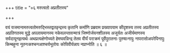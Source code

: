 +++
title = "०६ मरुत्वतो अप्रतीतस्य"

+++

वयं यजमानामरुत्वतोमरुद्भिस्तद्वतइन्द्रस्य कृतानि कर्माणि प्रब्रवाम प्रख्यापयाम कीदृशस्य तस्य अप्रतीतस्य अप्रतिगतस्य युद्धे अपलायमानस्य नकेवलन्तावन्मात्रं जिष्णोर्जयनशीलस्य अजूर्यतः अजीर्यमाणस्य सर्वदायूनइत्यर्थः अथप्रत्यक्षेणोच्यते हेमघवन्निन्द्र तेतव वीर्यं पराक्रमं पूर्वेपुरातनाः पुरुषाःनापुः नापरासोअपरेपिनापुः किम्बहुना नूतनःकश्चनआश्चर्यभूतोयः कोपिवीर्यन्नाप नप्राप्नोति ॥ ६ ॥